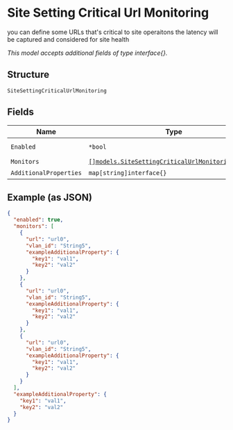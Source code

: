 
# Site Setting Critical Url Monitoring

you can define some URLs that's critical to site operaitons the latency will be captured and considered for site health

*This model accepts additional fields of type interface{}.*

## Structure

`SiteSettingCriticalUrlMonitoring`

## Fields

| Name | Type | Tags | Description |
|  --- | --- | --- | --- |
| `Enabled` | `*bool` | Optional | **Default**: `true` |
| `Monitors` | [`[]models.SiteSettingCriticalUrlMonitoringMonitor`](../../doc/models/site-setting-critical-url-monitoring-monitor.md) | Optional | - |
| `AdditionalProperties` | `map[string]interface{}` | Optional | - |

## Example (as JSON)

```json
{
  "enabled": true,
  "monitors": [
    {
      "url": "url0",
      "vlan_id": "String5",
      "exampleAdditionalProperty": {
        "key1": "val1",
        "key2": "val2"
      }
    },
    {
      "url": "url0",
      "vlan_id": "String5",
      "exampleAdditionalProperty": {
        "key1": "val1",
        "key2": "val2"
      }
    },
    {
      "url": "url0",
      "vlan_id": "String5",
      "exampleAdditionalProperty": {
        "key1": "val1",
        "key2": "val2"
      }
    }
  ],
  "exampleAdditionalProperty": {
    "key1": "val1",
    "key2": "val2"
  }
}
```

